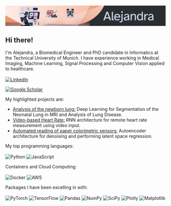 ![Intro1](canvas2.png)

## Hi there!

I'm Alejandra, a Biomedical Engineer and  PhD candidate in Informatics at the Technical University of Munich.
I have experience working in Medical Imaging, Machine Learning, Signal Processing and Computer Vision applied to healthcare.
<br><br>
[![LinkedIn](https://img.shields.io/badge/linkedin-%230077B5.svg?style=for-the-badge&logo=linkedin&logoColor=white)](https://www.linkedin.com/in/alejandracastelblanco/)

[![Google Scholar](https://img.shields.io/badge/Google%20Scholar-4285F4?style=for-the-badge&logo=google-scholar&logoColor=white)](https://scholar.google.com/citations?user=Zi4Y9j0AAAAJ&hl=en)


My highlighted projects are:
- [Analysis of the newborn lung:](https://github.com/SchubertLab/NeoLUNet) Deep Learning for Segmentation of the Neonatal Lung in MRI and Analysis of Lung Disease.
- [Video-based Heart Rate:](https://github.com/SchubertLab/neonatal_video_heart_rate) RNN architecture for remote heart rate measurement using video input.
- [Automated reading of paper colorimetric sensors:](https://github.com/SchubertLab/colorimetric_sensor_reading) Autoencoder architecture for denoising and performing latent space regression.

My top programming languages:
<br><br>
![Python](https://img.shields.io/badge/python-3670A0?style=for-the-badge&logo=python&logoColor=ffdd54) 
![JavaScript](https://img.shields.io/badge/javascript-%23323330.svg?style=for-the-badge&logo=javascript&logoColor=%23F7DF1E)

Containers and Cloud Computing: 
<br><br>
![Docker](https://img.shields.io/badge/docker-%230db7ed.svg?style=for-the-badge&logo=docker&logoColor=white)
![AWS](https://img.shields.io/badge/AWS-%23FF9900.svg?style=for-the-badge&logo=amazon-aws&logoColor=white)

Packages I have been excelling in with:
<br><br>
![PyTorch](https://img.shields.io/badge/PyTorch-%23EE4C2C.svg?style=for-the-badge&logo=PyTorch&logoColor=white)
![TensorFlow](https://img.shields.io/badge/TensorFlow-%23FF6F00.svg?style=for-the-badge&logo=TensorFlow&logoColor=white)
![Pandas](https://img.shields.io/badge/pandas-%23150458.svg?style=for-the-badge&logo=pandas&logoColor=white)
![NumPy](https://img.shields.io/badge/numpy-%23013243.svg?style=for-the-badge&logo=numpy&logoColor=white)
![SciPy](https://img.shields.io/badge/SciPy-%230C55A5.svg?style=for-the-badge&logo=scipy&logoColor=%white)
![Plotly](https://img.shields.io/badge/Plotly-%233F4F75.svg?style=for-the-badge&logo=plotly&logoColor=white)
![Matplotlib](https://img.shields.io/badge/Matplotlib-%23ffffff.svg?style=for-the-badge&logo=Matplotlib&logoColor=black)






<!--

[![Aleja's Top Langs](https://github-readme-stats.vercel.app/api/top-langs/?username=alejandracascru&layout=compact)](https://github.com/alejandracascru)

![MySQL](https://img.shields.io/badge/mysql-4479A1.svg?style=for-the-badge&logo=mysql&logoColor=white)

**alejandracascru/alejandracascru** is a ✨ _special_ ✨ repository because its `README.md` (this file) appears on your GitHub profile.

Here are some ideas to get you started:

- 🔭 I’m currently working on ...
- 🌱 I’m currently learning ...
- 👯 I’m looking to collaborate on ...
- 🤔 I’m looking for help with ...
- 💬 Ask me about ...
- 📫 How to reach me: ...
- 😄 Pronouns: ...
- ⚡ Fun fact: ...
-->
